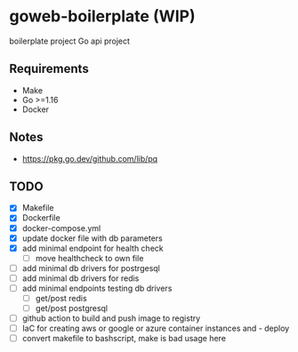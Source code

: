 # goweb-boilerplate (WIP)

boilerplate project Go api project

## Requirements

- Make
- Go >=1.16
- Docker

## Notes

- <https://pkg.go.dev/github.com/lib/pq>

## TODO

- [x] Makefile
- [x] Dockerfile
- [x] docker-compose.yml
- [x] update docker file with db parameters
- [x] add minimal endpoint for health check
  - [ ] move healthcheck to own file
- [ ] add minimal db drivers for postrgesql
- [ ] add minimal db drivers for redis
- [ ] add minimal endpoints testing db drivers
  - [ ] get/post redis
  - [ ] get/post postgresql
- [ ] github action to build and push image to registry
- [ ] IaC for creating aws or google or azure container instances and - deploy
- [ ] convert makefile to bashscript, make is bad usage here